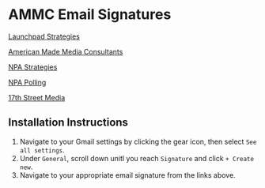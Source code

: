 # AMMC Email Signatures

[Launchpad Strategies](https://american-made-media-company.github.io/email-signatures/ammc-lp-signature.html)

[American Made Media Consultants](https://american-made-media-company.github.io/email-signatures/ammc-ammcc-signature.html)

[NPA Strategies](https://american-made-media-company.github.io/email-signatures/ammc-npa-strat-signature.html)

[NPA Polling](https://american-made-media-company.github.io/email-signatures/ammc-npa-polling-signature.html)

[17th Street Media](https://american-made-media-company.github.io/email-signatures/ammc-17th-signature.html)

## Installation Instructions
1. Navigate to your Gmail settings by clicking the gear icon, then select `See all settings`.
2. Under `General`, scroll down unitl you reach `Signature` and click `+ Create new`.
3. Navigate to your appropriate email signature from the links above.
